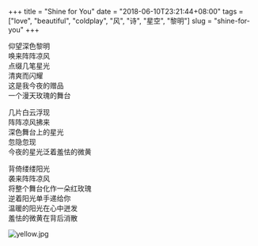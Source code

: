 +++
title = "Shine for You"
date = "2018-06-10T23:21:44+08:00"
tags = ["love", "beautiful", "coldplay", "风", "诗", "星空", "黎明"]
slug = "shine-for-you"
+++

仰望深色黎明  
唤来阵阵凉风  
点缀几笔星光  
清爽而闪耀  
这是我今夜的赠品  
一个漫天玫瑰的舞台

几片白云浮现  
阵阵凉风拂来  
深色舞台上的星光  
忽隐忽现  
今夜的星光泛着羞怯的微黄

背倚缕缕阳光  
袭来阵阵凉风  
将整个舞台化作一朵红玫瑰  
逆着阳光单手递给你  
温暖的阳光在心中迸发  
羞怯的微黄在背后消散

![yellow.jpg](/images/yellow.jpg "Coldplay - Yellow")
